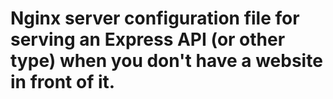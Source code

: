 # Nginx server configuration file for serving an Express API (or other type) when you don't have a website in front of it.
